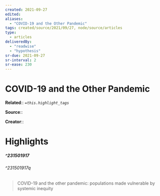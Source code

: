 ```yaml
---
created: 2021-09-27
edited:
aliases:
  - "COVID-19 and the Other Pandemic"
tags: created/source/2021/09/27, node/source/articles
type: 
  - articles
deliveredBy: 
  - "readwise"
  - "hypothesis"
sr-due: 2021-09-27
sr-interval: 2
sr-ease: 230
---
```

# COVID-19 and the Other Pandemic

**Related**:: 
*`=this.highlight_tags`*

**Source**:: 

**Creator**::

# Highlights
##### ^231501917

  


###### ^231501917q

> COVID-19 and the other pandemic: populations made vulnerable by systemic inequity 

